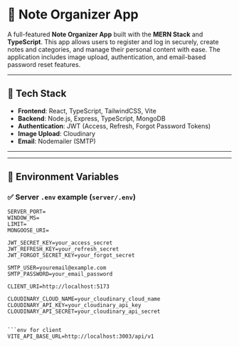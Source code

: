 # 📝 Note Organizer App

A full-featured **Note Organizer App** built with the **MERN Stack** and **TypeScript**. This app allows users to register and log in securely, create notes and categories, and manage their personal content with ease. The application includes image upload, authentication, and email-based password reset features.

---

## 🚀 Tech Stack

- **Frontend**: React, TypeScript, TailwindCSS, Vite
- **Backend**: Node.js, Express, TypeScript, MongoDB
- **Authentication**: JWT (Access, Refresh, Forgot Password Tokens)
- **Image Upload**: Cloudinary
- **Email**: Nodemailer (SMTP)

---

---

## 🔐 Environment Variables

### ✅ Server `.env` example (`server/.env`)

```env for server
SERVER_PORT=
WINDOW_MS=
LIMIT=
MONGOOSE_URI=

JWT_SECRET_KEY=your_access_secret
JWT_REFRESH_KEY=your_refresh_secret
JWT_FORGOT_SECRET_KEY=your_forgot_secret

SMTP_USER=youremail@example.com
SMTP_PASSWORD=your_email_password

CLIENT_URI=http://localhost:5173

CLOUDINARY_CLOUD_NAME=your_cloudinary_cloud_name
CLOUDINARY_API_KEY=your_cloudinary_api_key
CLOUDINARY_API_SECRET=your_cloudinary_api_secret


```env for client
VITE_API_BASE_URL=http://localhost:3003/api/v1
